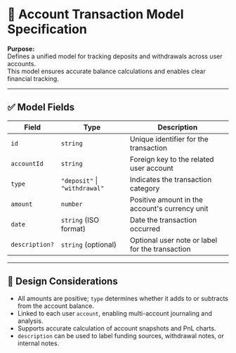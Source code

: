 # 📄 Account Transaction Model Specification

**Purpose:**  
Defines a unified model for tracking deposits and withdrawals across user accounts.  
This model ensures accurate balance calculations and enables clear financial tracking.

---

## ✅ Model Fields

| Field          | Type                                | Description                                      |
|----------------|-------------------------------------|--------------------------------------------------|
| `id`           | `string`                            | Unique identifier for the transaction            |
| `accountId`    | `string`                            | Foreign key to the related user account          |
| `type`         | `"deposit"` \| `"withdrawal"`       | Indicates the transaction category               |
| `amount`       | `number`                            | Positive amount in the account's currency unit   |
| `date`         | `string` (ISO format)               | Date the transaction occurred                    |
| `description?` | `string` (optional)                 | Optional user note or label for the transaction  |

---

## 🧠 Design Considerations

- All amounts are positive; `type` determines whether it adds to or subtracts from the account balance.
- Linked to each user `account`, enabling multi-account journaling and analysis.
- Supports accurate calculation of account snapshots and PnL charts.
- `description` can be used to label funding sources, withdrawal notes, or internal notes.
